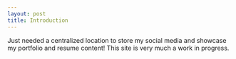 ```yaml
---
layout: post
title: Introduction 
---
```


Just needed a centralized location to store my social media and showcase my portfolio and resume content! 
This site is very much a work in progress. 
